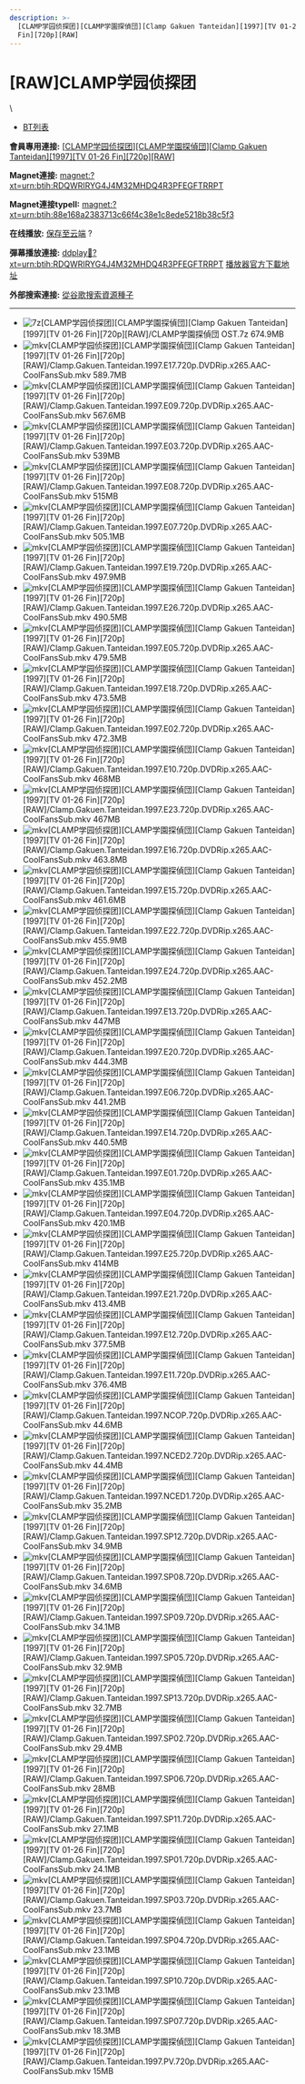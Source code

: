```yaml
---
description: >-
  [CLAMP学园侦探团][CLAMP学園探偵団][Clamp Gakuen Tanteidan][1997][TV 01-26
  Fin][720p][RAW]
---
```


# \[RAW]CLAMP学园侦探团

&#x20;

\


* [BT列表](https://share.dmhy.org/topics/view/657456\_CLAMP\_CLAMP\_Clamp\_Gakuen\_Tanteidan\_1997\_TV\_01-26\_Fin\_720p\_RAW.html#tabs-1)

**會員專用連接:** [\[CLAMP学园侦探团\]\[CLAMP学園探偵団\]\[Clamp Gakuen Tanteidan\]\[1997\]\[TV 01-26 Fin\]\[720p\]\[RAW\]](https://dl.dmhy.org/2023/12/03/88e168a2383713c66f4c38e1c8ede5218b38c5f3.torrent)

**Magnet連接:** [magnet:?xt=urn:btih:RDQWRIRYG4J4M32MHDQ4R3PFEGFTRRPT](https://magnet/?xt=urn:btih:RDQWRIRYG4J4M32MHDQ4R3PFEGFTRRPT\&dn=\&tr=http%3A%2F%2F104.143.10.186%3A8000%2Fannounce\&tr=udp%3A%2F%2F104.143.10.186%3A8000%2Fannounce\&tr=http%3A%2F%2Ftracker.openbittorrent.com%3A80%2Fannounce\&tr=http%3A%2F%2Ftracker3.itzmx.com%3A6961%2Fannounce\&tr=http%3A%2F%2Ftracker4.itzmx.com%3A2710%2Fannounce\&tr=http%3A%2F%2Ftracker.publicbt.com%3A80%2Fannounce\&tr=http%3A%2F%2Ftracker.prq.to%2Fannounce\&tr=http%3A%2F%2Fopen.acgtracker.com%3A1096%2Fannounce\&tr=https%3A%2F%2Ft-115.rhcloud.com%2Fonly\_for\_ylbud\&tr=http%3A%2F%2Ftracker1.itzmx.com%3A8080%2Fannounce\&tr=http%3A%2F%2Ftracker2.itzmx.com%3A6961%2Fannounce\&tr=udp%3A%2F%2Ftracker1.itzmx.com%3A8080%2Fannounce\&tr=udp%3A%2F%2Ftracker2.itzmx.com%3A6961%2Fannounce\&tr=udp%3A%2F%2Ftracker3.itzmx.com%3A6961%2Fannounce\&tr=udp%3A%2F%2Ftracker4.itzmx.com%3A2710%2Fannounce\&tr=http%3A%2F%2Fnyaa.tracker.wf%3A7777%2Fannounce)

**Magnet連接typeII:** [magnet:?xt=urn:btih:88e168a2383713c66f4c38e1c8ede5218b38c5f3](https://magnet/?xt=urn:btih:88e168a2383713c66f4c38e1c8ede5218b38c5f3)

**在线播放:** [保存至云端](https://mypikpak.com/drive/url-checker?url=magnet:?xt=urn:btih:88e168a2383713c66f4c38e1c8ede5218b38c5f3) ?

**彈幕播放連接:** [ddplay:magnet:?xt=urn:btih:RDQWRIRYG4J4M32MHDQ4R3PFEGFTRRPT](ddplay:magnet:?xt=urn:btih:RDQWRIRYG4J4M32MHDQ4R3PFEGFTRRPT\&dn=\&tr=http%3A%2F%2F104.143.10.186%3A8000%2Fannounce\&tr=udp%3A%2F%2F104.143.10.186%3A8000%2Fannounce\&tr=http%3A%2F%2Ftracker.openbittorrent.com%3A80%2Fannounce\&tr=http%3A%2F%2Ftracker3.itzmx.com%3A6961%2Fannounce\&tr=http%3A%2F%2Ftracker4.itzmx.com%3A2710%2Fannounce\&tr=http%3A%2F%2Ftracker.publicbt.com%3A80%2Fannounce\&tr=http%3A%2F%2Ftracker.prq.to%2Fannounce\&tr=http%3A%2F%2Fopen.acgtracker.com%3A1096%2Fannounce\&tr=https%3A%2F%2Ft-115.rhcloud.com%2Fonly\_for\_ylbud\&tr=http%3A%2F%2Ftracker1.itzmx.com%3A8080%2Fannounce\&tr=http%3A%2F%2Ftracker2.itzmx.com%3A6961%2Fannounce\&tr=udp%3A%2F%2Ftracker1.itzmx.com%3A8080%2Fannounce\&tr=udp%3A%2F%2Ftracker2.itzmx.com%3A6961%2Fannounce\&tr=udp%3A%2F%2Ftracker3.itzmx.com%3A6961%2Fannounce\&tr=udp%3A%2F%2Ftracker4.itzmx.com%3A2710%2Fannounce\&tr=http%3A%2F%2Fnyaa.tracker.wf%3A7777%2Fannounce) [播放器官方下載地址](http://www.dandanplay.com/?from=dmhy)

**外部搜索連接:** [從谷歌搜索資源種子](https://www.google.com/search?oe=utf-8\&q=88e168a2383713c66f4c38e1c8ede5218b38c5f3)

***

* ![7z](https://share.dmhy.org/images/icon/7z.gif)\[CLAMP学园侦探团]\[CLAMP学園探偵団]\[Clamp Gakuen Tanteidan]\[1997]\[TV 01-26 Fin]\[720p]\[RAW]/CLAMP学園探偵団 OST.7z 674.9MB
* ![mkv](https://share.dmhy.org/images/icon/mkv.gif)\[CLAMP学园侦探团]\[CLAMP学園探偵団]\[Clamp Gakuen Tanteidan]\[1997]\[TV 01-26 Fin]\[720p]\[RAW]/Clamp.Gakuen.Tanteidan.1997.E17.720p.DVDRip.x265.AAC-CoolFansSub.mkv 589.7MB
* ![mkv](https://share.dmhy.org/images/icon/mkv.gif)\[CLAMP学园侦探团]\[CLAMP学園探偵団]\[Clamp Gakuen Tanteidan]\[1997]\[TV 01-26 Fin]\[720p]\[RAW]/Clamp.Gakuen.Tanteidan.1997.E09.720p.DVDRip.x265.AAC-CoolFansSub.mkv 567.6MB
* ![mkv](https://share.dmhy.org/images/icon/mkv.gif)\[CLAMP学园侦探团]\[CLAMP学園探偵団]\[Clamp Gakuen Tanteidan]\[1997]\[TV 01-26 Fin]\[720p]\[RAW]/Clamp.Gakuen.Tanteidan.1997.E03.720p.DVDRip.x265.AAC-CoolFansSub.mkv 539MB
* ![mkv](https://share.dmhy.org/images/icon/mkv.gif)\[CLAMP学园侦探团]\[CLAMP学園探偵団]\[Clamp Gakuen Tanteidan]\[1997]\[TV 01-26 Fin]\[720p]\[RAW]/Clamp.Gakuen.Tanteidan.1997.E08.720p.DVDRip.x265.AAC-CoolFansSub.mkv 515MB
* ![mkv](https://share.dmhy.org/images/icon/mkv.gif)\[CLAMP学园侦探团]\[CLAMP学園探偵団]\[Clamp Gakuen Tanteidan]\[1997]\[TV 01-26 Fin]\[720p]\[RAW]/Clamp.Gakuen.Tanteidan.1997.E07.720p.DVDRip.x265.AAC-CoolFansSub.mkv 505.1MB
* ![mkv](https://share.dmhy.org/images/icon/mkv.gif)\[CLAMP学园侦探团]\[CLAMP学園探偵団]\[Clamp Gakuen Tanteidan]\[1997]\[TV 01-26 Fin]\[720p]\[RAW]/Clamp.Gakuen.Tanteidan.1997.E19.720p.DVDRip.x265.AAC-CoolFansSub.mkv 497.9MB
* ![mkv](https://share.dmhy.org/images/icon/mkv.gif)\[CLAMP学园侦探团]\[CLAMP学園探偵団]\[Clamp Gakuen Tanteidan]\[1997]\[TV 01-26 Fin]\[720p]\[RAW]/Clamp.Gakuen.Tanteidan.1997.E26.720p.DVDRip.x265.AAC-CoolFansSub.mkv 490.5MB
* ![mkv](https://share.dmhy.org/images/icon/mkv.gif)\[CLAMP学园侦探团]\[CLAMP学園探偵団]\[Clamp Gakuen Tanteidan]\[1997]\[TV 01-26 Fin]\[720p]\[RAW]/Clamp.Gakuen.Tanteidan.1997.E05.720p.DVDRip.x265.AAC-CoolFansSub.mkv 479.5MB
* ![mkv](https://share.dmhy.org/images/icon/mkv.gif)\[CLAMP学园侦探团]\[CLAMP学園探偵団]\[Clamp Gakuen Tanteidan]\[1997]\[TV 01-26 Fin]\[720p]\[RAW]/Clamp.Gakuen.Tanteidan.1997.E18.720p.DVDRip.x265.AAC-CoolFansSub.mkv 473.5MB
* ![mkv](https://share.dmhy.org/images/icon/mkv.gif)\[CLAMP学园侦探团]\[CLAMP学園探偵団]\[Clamp Gakuen Tanteidan]\[1997]\[TV 01-26 Fin]\[720p]\[RAW]/Clamp.Gakuen.Tanteidan.1997.E02.720p.DVDRip.x265.AAC-CoolFansSub.mkv 472.3MB
* ![mkv](https://share.dmhy.org/images/icon/mkv.gif)\[CLAMP学园侦探团]\[CLAMP学園探偵団]\[Clamp Gakuen Tanteidan]\[1997]\[TV 01-26 Fin]\[720p]\[RAW]/Clamp.Gakuen.Tanteidan.1997.E10.720p.DVDRip.x265.AAC-CoolFansSub.mkv 468MB
* ![mkv](https://share.dmhy.org/images/icon/mkv.gif)\[CLAMP学园侦探团]\[CLAMP学園探偵団]\[Clamp Gakuen Tanteidan]\[1997]\[TV 01-26 Fin]\[720p]\[RAW]/Clamp.Gakuen.Tanteidan.1997.E23.720p.DVDRip.x265.AAC-CoolFansSub.mkv 467MB
* ![mkv](https://share.dmhy.org/images/icon/mkv.gif)\[CLAMP学园侦探团]\[CLAMP学園探偵団]\[Clamp Gakuen Tanteidan]\[1997]\[TV 01-26 Fin]\[720p]\[RAW]/Clamp.Gakuen.Tanteidan.1997.E16.720p.DVDRip.x265.AAC-CoolFansSub.mkv 463.8MB
* ![mkv](https://share.dmhy.org/images/icon/mkv.gif)\[CLAMP学园侦探团]\[CLAMP学園探偵団]\[Clamp Gakuen Tanteidan]\[1997]\[TV 01-26 Fin]\[720p]\[RAW]/Clamp.Gakuen.Tanteidan.1997.E15.720p.DVDRip.x265.AAC-CoolFansSub.mkv 461.6MB
* ![mkv](https://share.dmhy.org/images/icon/mkv.gif)\[CLAMP学园侦探团]\[CLAMP学園探偵団]\[Clamp Gakuen Tanteidan]\[1997]\[TV 01-26 Fin]\[720p]\[RAW]/Clamp.Gakuen.Tanteidan.1997.E22.720p.DVDRip.x265.AAC-CoolFansSub.mkv 455.9MB
* ![mkv](https://share.dmhy.org/images/icon/mkv.gif)\[CLAMP学园侦探团]\[CLAMP学園探偵団]\[Clamp Gakuen Tanteidan]\[1997]\[TV 01-26 Fin]\[720p]\[RAW]/Clamp.Gakuen.Tanteidan.1997.E24.720p.DVDRip.x265.AAC-CoolFansSub.mkv 452.2MB
* ![mkv](https://share.dmhy.org/images/icon/mkv.gif)\[CLAMP学园侦探团]\[CLAMP学園探偵団]\[Clamp Gakuen Tanteidan]\[1997]\[TV 01-26 Fin]\[720p]\[RAW]/Clamp.Gakuen.Tanteidan.1997.E13.720p.DVDRip.x265.AAC-CoolFansSub.mkv 447MB
* ![mkv](https://share.dmhy.org/images/icon/mkv.gif)\[CLAMP学园侦探团]\[CLAMP学園探偵団]\[Clamp Gakuen Tanteidan]\[1997]\[TV 01-26 Fin]\[720p]\[RAW]/Clamp.Gakuen.Tanteidan.1997.E20.720p.DVDRip.x265.AAC-CoolFansSub.mkv 444.3MB
* ![mkv](https://share.dmhy.org/images/icon/mkv.gif)\[CLAMP学园侦探团]\[CLAMP学園探偵団]\[Clamp Gakuen Tanteidan]\[1997]\[TV 01-26 Fin]\[720p]\[RAW]/Clamp.Gakuen.Tanteidan.1997.E06.720p.DVDRip.x265.AAC-CoolFansSub.mkv 441.2MB
* ![mkv](https://share.dmhy.org/images/icon/mkv.gif)\[CLAMP学园侦探团]\[CLAMP学園探偵団]\[Clamp Gakuen Tanteidan]\[1997]\[TV 01-26 Fin]\[720p]\[RAW]/Clamp.Gakuen.Tanteidan.1997.E14.720p.DVDRip.x265.AAC-CoolFansSub.mkv 440.5MB
* ![mkv](https://share.dmhy.org/images/icon/mkv.gif)\[CLAMP学园侦探团]\[CLAMP学園探偵団]\[Clamp Gakuen Tanteidan]\[1997]\[TV 01-26 Fin]\[720p]\[RAW]/Clamp.Gakuen.Tanteidan.1997.E01.720p.DVDRip.x265.AAC-CoolFansSub.mkv 435.1MB
* ![mkv](https://share.dmhy.org/images/icon/mkv.gif)\[CLAMP学园侦探团]\[CLAMP学園探偵団]\[Clamp Gakuen Tanteidan]\[1997]\[TV 01-26 Fin]\[720p]\[RAW]/Clamp.Gakuen.Tanteidan.1997.E04.720p.DVDRip.x265.AAC-CoolFansSub.mkv 420.1MB
* ![mkv](https://share.dmhy.org/images/icon/mkv.gif)\[CLAMP学园侦探团]\[CLAMP学園探偵団]\[Clamp Gakuen Tanteidan]\[1997]\[TV 01-26 Fin]\[720p]\[RAW]/Clamp.Gakuen.Tanteidan.1997.E25.720p.DVDRip.x265.AAC-CoolFansSub.mkv 414MB
* ![mkv](https://share.dmhy.org/images/icon/mkv.gif)\[CLAMP学园侦探团]\[CLAMP学園探偵団]\[Clamp Gakuen Tanteidan]\[1997]\[TV 01-26 Fin]\[720p]\[RAW]/Clamp.Gakuen.Tanteidan.1997.E21.720p.DVDRip.x265.AAC-CoolFansSub.mkv 413.4MB
* ![mkv](https://share.dmhy.org/images/icon/mkv.gif)\[CLAMP学园侦探团]\[CLAMP学園探偵団]\[Clamp Gakuen Tanteidan]\[1997]\[TV 01-26 Fin]\[720p]\[RAW]/Clamp.Gakuen.Tanteidan.1997.E12.720p.DVDRip.x265.AAC-CoolFansSub.mkv 377.5MB
* ![mkv](https://share.dmhy.org/images/icon/mkv.gif)\[CLAMP学园侦探团]\[CLAMP学園探偵団]\[Clamp Gakuen Tanteidan]\[1997]\[TV 01-26 Fin]\[720p]\[RAW]/Clamp.Gakuen.Tanteidan.1997.E11.720p.DVDRip.x265.AAC-CoolFansSub.mkv 376.4MB
* ![mkv](https://share.dmhy.org/images/icon/mkv.gif)\[CLAMP学园侦探团]\[CLAMP学園探偵団]\[Clamp Gakuen Tanteidan]\[1997]\[TV 01-26 Fin]\[720p]\[RAW]/Clamp.Gakuen.Tanteidan.1997.NCOP.720p.DVDRip.x265.AAC-CoolFansSub.mkv 44.6MB
* ![mkv](https://share.dmhy.org/images/icon/mkv.gif)\[CLAMP学园侦探团]\[CLAMP学園探偵団]\[Clamp Gakuen Tanteidan]\[1997]\[TV 01-26 Fin]\[720p]\[RAW]/Clamp.Gakuen.Tanteidan.1997.NCED2.720p.DVDRip.x265.AAC-CoolFansSub.mkv 44.4MB
* ![mkv](https://share.dmhy.org/images/icon/mkv.gif)\[CLAMP学园侦探团]\[CLAMP学園探偵団]\[Clamp Gakuen Tanteidan]\[1997]\[TV 01-26 Fin]\[720p]\[RAW]/Clamp.Gakuen.Tanteidan.1997.NCED1.720p.DVDRip.x265.AAC-CoolFansSub.mkv 35.2MB
* ![mkv](https://share.dmhy.org/images/icon/mkv.gif)\[CLAMP学园侦探团]\[CLAMP学園探偵団]\[Clamp Gakuen Tanteidan]\[1997]\[TV 01-26 Fin]\[720p]\[RAW]/Clamp.Gakuen.Tanteidan.1997.SP12.720p.DVDRip.x265.AAC-CoolFansSub.mkv 34.9MB
* ![mkv](https://share.dmhy.org/images/icon/mkv.gif)\[CLAMP学园侦探团]\[CLAMP学園探偵団]\[Clamp Gakuen Tanteidan]\[1997]\[TV 01-26 Fin]\[720p]\[RAW]/Clamp.Gakuen.Tanteidan.1997.SP08.720p.DVDRip.x265.AAC-CoolFansSub.mkv 34.6MB
* ![mkv](https://share.dmhy.org/images/icon/mkv.gif)\[CLAMP学园侦探团]\[CLAMP学園探偵団]\[Clamp Gakuen Tanteidan]\[1997]\[TV 01-26 Fin]\[720p]\[RAW]/Clamp.Gakuen.Tanteidan.1997.SP09.720p.DVDRip.x265.AAC-CoolFansSub.mkv 34.1MB
* ![mkv](https://share.dmhy.org/images/icon/mkv.gif)\[CLAMP学园侦探团]\[CLAMP学園探偵団]\[Clamp Gakuen Tanteidan]\[1997]\[TV 01-26 Fin]\[720p]\[RAW]/Clamp.Gakuen.Tanteidan.1997.SP05.720p.DVDRip.x265.AAC-CoolFansSub.mkv 32.9MB
* ![mkv](https://share.dmhy.org/images/icon/mkv.gif)\[CLAMP学园侦探团]\[CLAMP学園探偵団]\[Clamp Gakuen Tanteidan]\[1997]\[TV 01-26 Fin]\[720p]\[RAW]/Clamp.Gakuen.Tanteidan.1997.SP13.720p.DVDRip.x265.AAC-CoolFansSub.mkv 32.7MB
* ![mkv](https://share.dmhy.org/images/icon/mkv.gif)\[CLAMP学园侦探团]\[CLAMP学園探偵団]\[Clamp Gakuen Tanteidan]\[1997]\[TV 01-26 Fin]\[720p]\[RAW]/Clamp.Gakuen.Tanteidan.1997.SP02.720p.DVDRip.x265.AAC-CoolFansSub.mkv 29.4MB
* ![mkv](https://share.dmhy.org/images/icon/mkv.gif)\[CLAMP学园侦探团]\[CLAMP学園探偵団]\[Clamp Gakuen Tanteidan]\[1997]\[TV 01-26 Fin]\[720p]\[RAW]/Clamp.Gakuen.Tanteidan.1997.SP06.720p.DVDRip.x265.AAC-CoolFansSub.mkv 28MB
* ![mkv](https://share.dmhy.org/images/icon/mkv.gif)\[CLAMP学园侦探团]\[CLAMP学園探偵団]\[Clamp Gakuen Tanteidan]\[1997]\[TV 01-26 Fin]\[720p]\[RAW]/Clamp.Gakuen.Tanteidan.1997.SP11.720p.DVDRip.x265.AAC-CoolFansSub.mkv 27.1MB
* ![mkv](https://share.dmhy.org/images/icon/mkv.gif)\[CLAMP学园侦探团]\[CLAMP学園探偵団]\[Clamp Gakuen Tanteidan]\[1997]\[TV 01-26 Fin]\[720p]\[RAW]/Clamp.Gakuen.Tanteidan.1997.SP01.720p.DVDRip.x265.AAC-CoolFansSub.mkv 24.1MB
* ![mkv](https://share.dmhy.org/images/icon/mkv.gif)\[CLAMP学园侦探团]\[CLAMP学園探偵団]\[Clamp Gakuen Tanteidan]\[1997]\[TV 01-26 Fin]\[720p]\[RAW]/Clamp.Gakuen.Tanteidan.1997.SP03.720p.DVDRip.x265.AAC-CoolFansSub.mkv 23.7MB
* ![mkv](https://share.dmhy.org/images/icon/mkv.gif)\[CLAMP学园侦探团]\[CLAMP学園探偵団]\[Clamp Gakuen Tanteidan]\[1997]\[TV 01-26 Fin]\[720p]\[RAW]/Clamp.Gakuen.Tanteidan.1997.SP04.720p.DVDRip.x265.AAC-CoolFansSub.mkv 23.1MB
* ![mkv](https://share.dmhy.org/images/icon/mkv.gif)\[CLAMP学园侦探团]\[CLAMP学園探偵団]\[Clamp Gakuen Tanteidan]\[1997]\[TV 01-26 Fin]\[720p]\[RAW]/Clamp.Gakuen.Tanteidan.1997.SP10.720p.DVDRip.x265.AAC-CoolFansSub.mkv 23.1MB
* ![mkv](https://share.dmhy.org/images/icon/mkv.gif)\[CLAMP学园侦探团]\[CLAMP学園探偵団]\[Clamp Gakuen Tanteidan]\[1997]\[TV 01-26 Fin]\[720p]\[RAW]/Clamp.Gakuen.Tanteidan.1997.SP07.720p.DVDRip.x265.AAC-CoolFansSub.mkv 18.3MB
* ![mkv](https://share.dmhy.org/images/icon/mkv.gif)\[CLAMP学园侦探团]\[CLAMP学園探偵団]\[Clamp Gakuen Tanteidan]\[1997]\[TV 01-26 Fin]\[720p]\[RAW]/Clamp.Gakuen.Tanteidan.1997.PV.720p.DVDRip.x265.AAC-CoolFansSub.mkv 15MB
